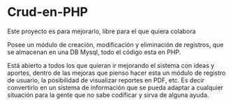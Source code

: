 # Crud-en-PHP
Este proyecto es para mejorarlo, libre para el que quiera colabora

Posee un módulo de creación, modificación y eliminación de registros, que se almacenan en una DB Mysql, todo el código esta en PHP.

Está abierto a todos los que quieran ir mejorando el sistema con ideas y aportes, dentro de las mejoras que pienso hacer esta un módulo de registro de usuario, la posibilidad de visualizar reportes en PDF, etc. Es decir convertirlo en un sistema de información que se pueda adaptar a cualquier situación para la gente que no sabe codificar y sirva de alguna ayuda.

